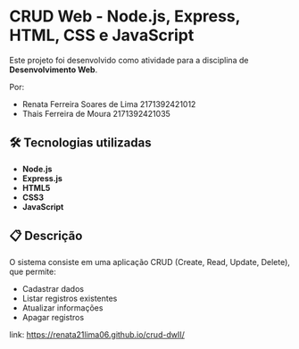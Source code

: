 # CRUD Web - Node.js, Express, HTML, CSS e JavaScript

Este projeto foi desenvolvido como atividade para a disciplina de **Desenvolvimento Web**.

Por: 
- Renata Ferreira Soares de Lima 2171392421012
- Thais Ferreira de Moura 2171392421035

## 🛠 Tecnologias utilizadas

- **Node.js**
- **Express.js**
- **HTML5**
- **CSS3**
- **JavaScript**

## 📋 Descrição

O sistema consiste em uma aplicação CRUD (Create, Read, Update, Delete), que permite:

- Cadastrar dados
- Listar registros existentes
- Atualizar informações
- Apagar registros

link: https://renata21lima06.github.io/crud-dwII/
